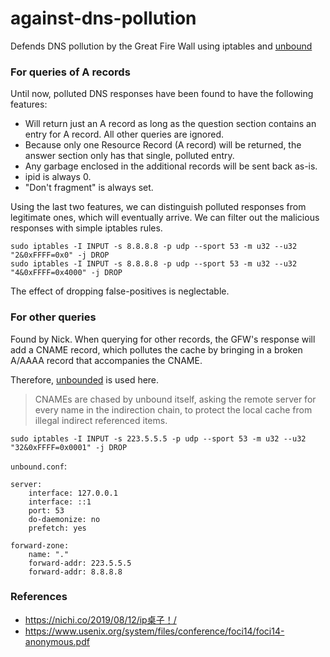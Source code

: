 # against-dns-pollution
Defends DNS pollution by the Great Fire Wall using iptables and [unbound](https://nlnetlabs.nl/projects/unbound/about/)

### For queries of A records
Until now, polluted DNS responses have been found to have the following features:
- Will return just an A record as long as the question section contains an entry for A record. All other queries are ignored.
- Because only one Resource Record (A record) will be returned, the answer section only has that single, polluted entry.
- Any garbage enclosed in the additional records will be sent back as-is.
- ipid is always 0.
- "Don't fragment" is always set.

Using the last two features, we can distinguish polluted responses from legitimate ones, which will eventually arrive. 
We can filter out the malicious responses with simple iptables rules.

```
sudo iptables -I INPUT -s 8.8.8.8 -p udp --sport 53 -m u32 --u32 "2&0xFFFF=0x0" -j DROP
sudo iptables -I INPUT -s 8.8.8.8 -p udp --sport 53 -m u32 --u32 "4&0xFFFF=0x4000" -j DROP
```

The effect of dropping false-positives is neglectable.

### For other queries
Found by Nick. 
When querying for other records, the GFW's response will add a CNAME record, which pollutes the cache by bringing in a broken A/AAAA record that accompanies the CNAME.

Therefore, [unbounded](https://nlnetlabs.nl/projects/unbound/about/) is used here.

> CNAMEs are chased by unbound itself, asking the remote server for every name in the indirection chain, to protect the local cache from illegal indirect referenced items.

```
sudo iptables -I INPUT -s 223.5.5.5 -p udp --sport 53 -m u32 --u32 "32&0xFFFF=0x0001" -j DROP
```

`unbound.conf`:
```
server:
    interface: 127.0.0.1
    interface: ::1
    port: 53
    do-daemonize: no
    prefetch: yes

forward-zone:
    name: "."
    forward-addr: 223.5.5.5
    forward-addr: 8.8.8.8
```

### References
- https://nichi.co/2019/08/12/ip桌子！/
- https://www.usenix.org/system/files/conference/foci14/foci14-anonymous.pdf
